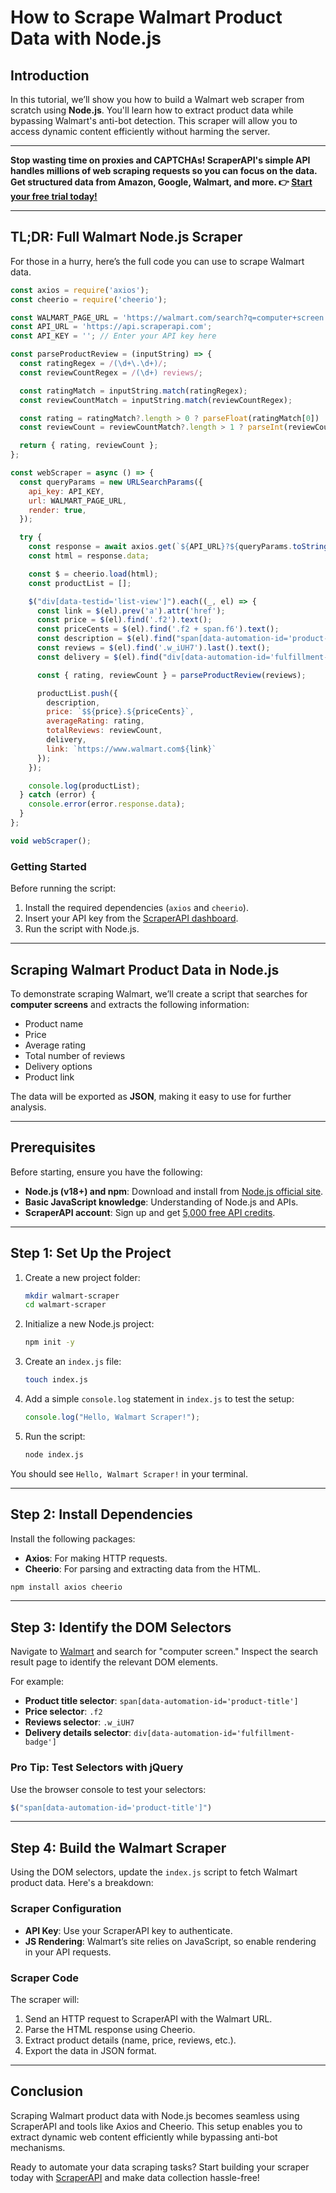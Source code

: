 
# How to Scrape Walmart Product Data with Node.js

## Introduction

In this tutorial, we’ll show you how to build a Walmart web scraper from scratch using **Node.js**. You'll learn how to extract product data while bypassing Walmart's anti-bot detection. This scraper will allow you to access dynamic content efficiently without harming the server.

---

**Stop wasting time on proxies and CAPTCHAs! ScraperAPI's simple API handles millions of web scraping requests so you can focus on the data. Get structured data from Amazon, Google, Walmart, and more. 👉 [Start your free trial today!](https://bit.ly/Scraperapi)**

---

## TL;DR: Full Walmart Node.js Scraper

For those in a hurry, here’s the full code you can use to scrape Walmart data.

```javascript
const axios = require('axios');
const cheerio = require('cheerio');

const WALMART_PAGE_URL = 'https://walmart.com/search?q=computer+screen';
const API_URL = 'https://api.scraperapi.com';
const API_KEY = ''; // Enter your API key here

const parseProductReview = (inputString) => {
  const ratingRegex = /(\d+\.\d+)/;
  const reviewCountRegex = /(\d+) reviews/;

  const ratingMatch = inputString.match(ratingRegex);
  const reviewCountMatch = inputString.match(reviewCountRegex);

  const rating = ratingMatch?.length > 0 ? parseFloat(ratingMatch[0]) : null;
  const reviewCount = reviewCountMatch?.length > 1 ? parseInt(reviewCountMatch[1]) : null;

  return { rating, reviewCount };
};

const webScraper = async () => {
  const queryParams = new URLSearchParams({
    api_key: API_KEY,
    url: WALMART_PAGE_URL,
    render: true,
  });

  try {
    const response = await axios.get(`${API_URL}?${queryParams.toString()}`);
    const html = response.data;

    const $ = cheerio.load(html);
    const productList = [];

    $("div[data-testid='list-view']").each((_, el) => {
      const link = $(el).prev('a').attr('href');
      const price = $(el).find('.f2').text();
      const priceCents = $(el).find('.f2 + span.f6').text();
      const description = $(el).find("span[data-automation-id='product-title']").text();
      const reviews = $(el).find('.w_iUH7').last().text();
      const delivery = $(el).find("div[data-automation-id='fulfillment-badge']").find('span.b').last().text();

      const { rating, reviewCount } = parseProductReview(reviews);

      productList.push({
        description,
        price: `$${price}.${priceCents}`,
        averageRating: rating,
        totalReviews: reviewCount,
        delivery,
        link: `https://www.walmart.com${link}`
      });
    });

    console.log(productList);
  } catch (error) {
    console.error(error.response.data);
  }
};

void webScraper();
```

### Getting Started

Before running the script:

1. Install the required dependencies (`axios` and `cheerio`).
2. Insert your API key from the [ScraperAPI dashboard](https://bit.ly/Scraperapi).
3. Run the script with Node.js.

---

## Scraping Walmart Product Data in Node.js

To demonstrate scraping Walmart, we’ll create a script that searches for **computer screens** and extracts the following information:

- Product name
- Price
- Average rating
- Total number of reviews
- Delivery options
- Product link

The data will be exported as **JSON**, making it easy to use for further analysis.

---

## Prerequisites

Before starting, ensure you have the following:

- **Node.js (v18+) and npm**: Download and install from [Node.js official site](https://nodejs.org/en/download).
- **Basic JavaScript knowledge**: Understanding of Node.js and APIs.
- **ScraperAPI account**: Sign up and get [5,000 free API credits](https://bit.ly/Scraperapi).

---

## Step 1: Set Up the Project

1. Create a new project folder:

   ```bash
   mkdir walmart-scraper
   cd walmart-scraper
   ```

2. Initialize a new Node.js project:

   ```bash
   npm init -y
   ```

3. Create an `index.js` file:

   ```bash
   touch index.js
   ```

4. Add a simple `console.log` statement in `index.js` to test the setup:

   ```javascript
   console.log("Hello, Walmart Scraper!");
   ```

5. Run the script:

   ```bash
   node index.js
   ```

You should see `Hello, Walmart Scraper!` in your terminal.

---

## Step 2: Install Dependencies

Install the following packages:

- **Axios**: For making HTTP requests.
- **Cheerio**: For parsing and extracting data from the HTML.

```bash
npm install axios cheerio
```

---

## Step 3: Identify the DOM Selectors

Navigate to [Walmart](https://www.walmart.com) and search for "computer screen." Inspect the search result page to identify the relevant DOM elements.

For example:

- **Product title selector**: `span[data-automation-id='product-title']`
- **Price selector**: `.f2`
- **Reviews selector**: `.w_iUH7`
- **Delivery details selector**: `div[data-automation-id='fulfillment-badge']`

### Pro Tip: Test Selectors with jQuery

Use the browser console to test your selectors:

```javascript
$("span[data-automation-id='product-title']")
```

---

## Step 4: Build the Walmart Scraper

Using the DOM selectors, update the `index.js` script to fetch Walmart product data. Here's a breakdown:

### Scraper Configuration

- **API Key**: Use your ScraperAPI key to authenticate.
- **JS Rendering**: Walmart’s site relies on JavaScript, so enable rendering in your API requests.

### Scraper Code

The scraper will:

1. Send an HTTP request to ScraperAPI with the Walmart URL.
2. Parse the HTML response using Cheerio.
3. Extract product details (name, price, reviews, etc.).
4. Export the data in JSON format.

---

## Conclusion

Scraping Walmart product data with Node.js becomes seamless using ScraperAPI and tools like Axios and Cheerio. This setup enables you to extract dynamic web content efficiently while bypassing anti-bot mechanisms.

Ready to automate your data scraping tasks? Start building your scraper today with [ScraperAPI](https://bit.ly/Scraperapi) and make data collection hassle-free!
